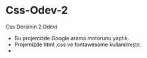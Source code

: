# Css-Odev-2
Css Dersinin 2.Odevi

* Bu projemizde Google arama motorunu yaptık.
* Projemizde html ,css ve fontawesome kullanılmıştır.
*
